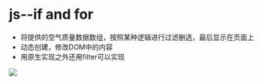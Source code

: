 # js--if and for #

- 将提供的空气质量数据数组，按照某种逻辑进行过滤删选，最后显示在页面上
- 动态创建，修改DOM中的内容
- 用原生实现之外还用filter可以实现

![](http://7xrn7f.com1.z0.glb.clouddn.com/16-4-26/78646939.jpg)